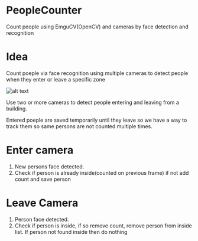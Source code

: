 # PeopleCounter
Count people using EmguCV(OpenCV) and cameras by face detection and recognition

# Idea
Count poeple via face recognition using multiple cameras to detect people when they enter or leave a specific zone

![alt text](https://s24.postimg.org/4vl7m5clh/Untitled.png "")


Use two or more cameras to detect people entering and leaving from a building.

Entered poeple are saved temporarily until they leave so we have a way to track them so same persons are not counted multiple times.

# Enter camera
1. New persons face detected.
2. Check if person is already inside(counted on previous frame) if not add count and save person

# Leave Camera
1. Person face detected.
2. Check if person is inside, if so remove count, remove person from inside list. If person not found inside then do nothing

